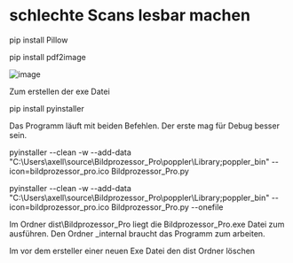 # schlechte Scans lesbar machen

pip install Pillow

pip install pdf2image

![image](https://github.com/user-attachments/assets/36c7908a-8193-4dba-b861-a94dfa493b12)


Zum erstellen der exe Datei

pip install pyinstaller

Das Programm läuft mit beiden Befehlen. Der erste mag für Debug besser sein.

pyinstaller --clean -w --add-data "C:\Users\axell\source\Bildprozessor_Pro\poppler\Library;poppler_bin" --icon=bildprozessor_pro.ico Bildprozessor_Pro.py

pyinstaller --clean -w --add-data "C:\Users\axell\source\Bildprozessor_Pro\poppler\Library;poppler_bin" --icon=bildprozessor_pro.ico Bildprozessor_Pro.py --onefile


Im Ordner dist\Bildprozessor_Pro liegt die Bildprozessor_Pro.exe Datei zum ausführen. Den Ordner _internal braucht das Programm zum arbeiten.

Im vor dem ersteller einer neuen Exe Datei den dist Ordner löschen
